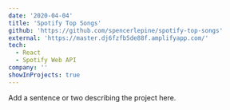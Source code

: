 ```yaml
---
date: '2020-04-04'
title: 'Spotify Top Songs'
github: 'https://github.com/spencerlepine/spotify-top-songs'
external: 'https://master.dj6fzfb5de88f.amplifyapp.com/'
tech:
  - React
  - Spotify Web API
company: ''
showInProjects: true
---
```


Add a sentence or two describing the project here.
